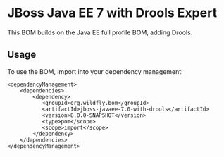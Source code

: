 JBoss Java EE 7 with Drools Expert
==========================

This BOM builds on the Java EE full profile BOM, adding Drools.
 
Usage
-----
 
To use the BOM, import into your dependency management:

    <dependencyManagement>
        <dependencies>
            <dependency>
               <groupId>org.wildfly.bom</groupId>
               <artifactId>jboss-javaee-7.0-with-drools</artifactId>
               <version>8.0.0-SNAPSHOT</version>
               <type>pom</scope>
               <scope>import</scope>
            </dependency>
        </dependencies>
    </dependencyManagement>

